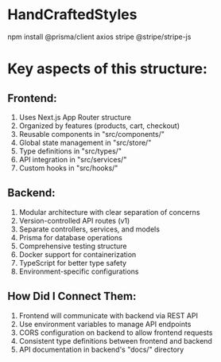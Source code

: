 # HandCraftedStyles

npm install @prisma/client axios stripe @stripe/stripe-js


# Key aspects of this structure:
## Frontend:
1. Uses Next.js App Router structure
2. Organized by features (products, cart, checkout)
3. Reusable components in "src/components/"
4. Global state management in "src/store/"
5. Type definitions in "src/types/"
6. API integration in "src/services/"
7. Custom hooks in "src/hooks/"

## Backend:
1. Modular architecture with clear separation of concerns
2. Version-controlled API routes (v1)
3. Separate controllers, services, and models
4. Prisma for database operations
5. Comprehensive testing structure
6. Docker support for containerization
7. TypeScript for better type safety
8. Environment-specific configurations

## How Did I Connect Them:
1. Frontend will communicate with backend via REST API
2. Use environment variables to manage API endpoints
3. CORS configuration on backend to allow frontend requests
4. Consistent type definitions between frontend and backend
5. API documentation in backend's "docs/" directory
